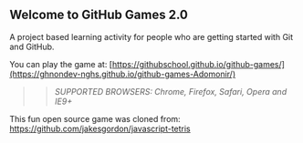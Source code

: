 ## Welcome to GitHub Games 2.0

A project based learning activity for people who are getting started with Git and GitHub.

You can play the game at: [https://githubschool.github.io/github-games/](https://ghnondev-nghs.github.io/github-games-Adomonir/)

>> _*SUPPORTED BROWSERS*: Chrome, Firefox, Safari, Opera and IE9+_

This fun open source game was cloned from: https://github.com/jakesgordon/javascript-tetris
